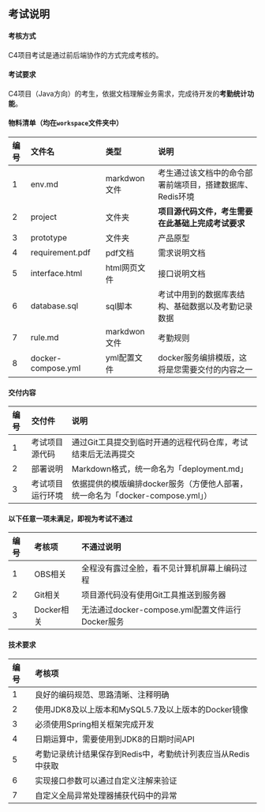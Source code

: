 ## 考试说明
#### 考核方式
C4项目考试是通过前后端协作的方式完成考核的。

#### 考试要求
C4项目（Java方向）的考生，依据文档理解业务需求，完成待开发的**考勤统计功能**。

#### 物料清单（均在`workspace`文件夹中）

|编号    |文件名   |类型   |说明     |
|:----  |:---    |:----- |:-----  |
|1 |env.md  |markdwon文件 |考生通过该文档中的命令部署前端项目，搭建数据库、Redis环境 |
|2 |project |文件夹 |**项目源代码文件，考生需要在此基础上完成考试要求**  |
|3 |prototype  |文件夹 |产品原型 |
|4 |requirement.pdf|pdf文档 |需求说明文档 |
|5 |interface.html |html网页文件|接口说明文档 |
|6 |database.sql  |sql脚本 |考试中用到的数据库表结构、基础数据以及考勤记录数据 |
|7 |rule.md  |markdwon文件 |考勤规则 |
|8 |docker-compose.yml |yml配置文件 |docker服务编排模版，这将是您需要交付的内容之一 |

#### 交付内容
|编号    |交付件   |说明     |
|:----  |:---    |:-----  |
|1 |考试项目源代码  |通过Git工具提交到临时开通的远程代码仓库，考试结束后无法再提交 |
|2 |部署说明  |Markdown格式，统一命名为「deployment.md」 |
|3 |考试项目运行环境  |依据提供的模版编排docker服务（方便他人部署，统一命名为「docker-compose.yml」） |

#### 以下任意一项未满足，即视为考试不通过
|编号    |考核项   |不通过说明     |
|:----  |:---    |:-----  |
|1 |OBS相关  |全程没有露过全脸，看不见计算机屏幕上编码过程 |
|2 |Git相关  |项目源代码没有使用Git工具推送到服务器 |
|3 |Docker相关  |无法通过docker-compose.yml配置文件运行Docker服务 |

#### 技术要求
|编号    |考核项   |
|:----  |:---    |
|1 |良好的编码规范、思路清晰、注释明确  |
|2 |使用JDK8及以上版本和MySQL5.7及以上版本的Docker镜像  |
|3 |必须使用Spring相关框架完成开发  |
|4 |日期运算中，需要使用到JDK8的日期时间API  |
|5 |考勤记录统计结果保存到Redis中，考勤统计列表应当从Redis中获取  |
|6 |实现接口参数可以通过自定义注解来验证  |
|7 |自定义全局异常处理器捕获代码中的异常  |
